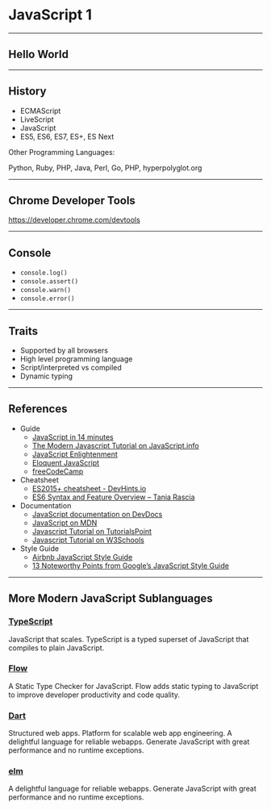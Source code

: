 # JavaScript 1

---

## Hello World

---

## History

* ECMAScript
* LiveScript
* JavaScript
* ES5, ES6, ES7, ES+, ES Next

Other Programming Languages:

Python, Ruby, PHP, Java, Perl, Go, PHP, hyperpolyglot.org

---

## Chrome Developer Tools

https://developer.chrome.com/devtools

---

## Console

* `console.log()`
* `console.assert()`
* `console.warn()`
* `console.error()`

---

## Traits

* Supported by all browsers
* High level programming language
* Script/interpreted vs compiled
* Dynamic typing

---

## References

* Guide
  * [JavaScript in 14 minutes](https://jgthms.com/javascript-in-14-minutes)
  * [The Modern Javascript Tutorial on JavaScript.info](https://javascript.info)
  * [JavaScript Enlightenment](http://javascriptenlightenment.com)
  * [Eloquent JavaScript](https://eloquentjavascript.net)
  * [freeCodeCamp](https://www.freecodecamp.org)
* Cheatsheet
  * [ES2015+ cheatsheet - DevHints.io](https://devhints.io/es6)
  * [ES6 Syntax and Feature Overview – Tania Rascia](https://www.taniarascia.com/es6-syntax-and-feature-overview)
* Documentation
  * [JavaScript documentation on DevDocs](http://devdocs.io/javascript)
  * [JavaScript on MDN](https://developer.mozilla.org/bm/docs/Web/JavaScript)
  * [Javascript Tutorial on TutorialsPoint](https://www.tutorialspoint.com/javascript/index.htm)
  * [Javascript Tutorial on W3Schools](https://www.w3schools.com/js/default.asp)
* Style Guide
  * [Airbnb JavaScript Style Guide](https://github.com/airbnb/javascript)
  * [13 Noteworthy Points from Google’s JavaScript Style Guide](https://medium.freecodecamp.org/google-publishes-a-javascript-style-guide-here-are-some-key-lessons-1810b8ad050b)

---

## More Modern JavaScript Sublanguages

### [TypeScript](http://www.typescriptlang.org)

JavaScript that scales. TypeScript is a typed superset of JavaScript that compiles to plain JavaScript.

### [Flow](https://flow.org)

A Static Type Checker for JavaScript. Flow adds static typing to JavaScript to improve developer productivity and code quality.

### [Dart](https://www.dartlang.org)

Structured web apps. Platform for scalable web app engineering. A delightful language for reliable webapps. Generate JavaScript with great performance and no runtime exceptions.

### [elm](http://elm-lang.org)

A delightful language for reliable webapps. Generate JavaScript with great performance and no runtime exceptions.
